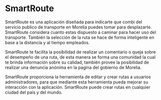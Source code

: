# SmartRoute

SmartRoute es una aplicación diseñada para indicarte que combi del servicio publico de transporte en Morelia puedes tomar para desplazarte. SmartRoute considera cuanto estas dispuesto a caminar para hacer uso del transporte. También la selección de la ruta se hace de forma inteligente en base a la distancia y al tiempo empleados.

SmartRoute te facilita la posibilidad de realizar un comentario o queja sobre el desempeño de una ruta, de esta manera se forma una comunidad la cual te brinda información sobre su calidad, también provee la posibilidad de realizar una denuncia anónima en la pagina del gobierno de Morelia.

SmartRoute proporciona la herramienta de editar y crear rutas a usuarios administradores, para que mediante esta herramienta pueda mejorar su interacción con la aplicación. SmartRoute puede crear rutas en cualquier ciudad del país y del mundo. 
